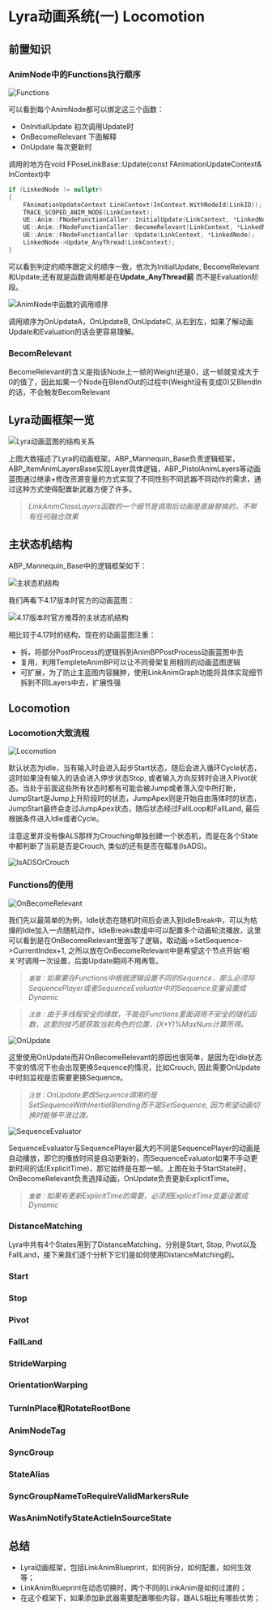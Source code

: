 # Lyra动画系统(一) Locomotion

## 前置知识

### AnimNode中的Functions执行顺序

![Functions](./UE5LyraPic/Functions.png)

可以看到每个AnimNode都可以绑定这三个函数：

* OnInitialUpdate 初次调用Update时
* OnBecomeRelevant 下面解释
* OnUpdate 每次更新时

调用的地方在void FPoseLinkBase::Update(const FAnimationUpdateContext& InContext)中

```C++
if (LinkedNode != nullptr)
{
	FAnimationUpdateContext LinkContext(InContext.WithNodeId(LinkID));
	TRACE_SCOPED_ANIM_NODE(LinkContext);
	UE::Anim::FNodeFunctionCaller::InitialUpdate(LinkContext, *LinkedNode);
	UE::Anim::FNodeFunctionCaller::BecomeRelevant(LinkContext, *LinkedNode);
	UE::Anim::FNodeFunctionCaller::Update(LinkContext, *LinkedNode);
	LinkedNode->Update_AnyThread(LinkContext);
}
```

可以看到判定的顺序跟定义的顺序一致，依次为InitialUpdate, BecomeRelevant和Update;还有就是函数调用都是在**Update_AnyThread前** 而不是Evaluation阶段。

![AnimNode中函数的调用顺序](./UE5LyraPic/AnimNodeFuncOrder.png)

调用顺序为OnUpdateA，OnUpdateB, OnUpdateC, 从右到左，如果了解动画Update和Evaluation的话会更容易理解。

### BecomRelevant

BecomeRelevant的含义是指该Node上一帧的Weight还是0，这一帧就变成大于0的值了，因此如果一个Node在BlendOut的过程中(Weight没有变成0)又BlendIn的话，不会触发BecomRelevant

## Lyra动画框架一览

![Lyra动画蓝图的结构关系](./UE5LyraPic/Lyra动画蓝图的结构关系.png)

上图大致描述了Lyra的动画框架，ABP_Mannequin_Base负责逻辑框架， ABP_ItemAnimLayersBase实现Layer具体逻辑，ABP_PistolAnimLayers等动画蓝图通过继承+修改资源变量的方式实现了不同性别不同武器不同动作的需求，通过这种方式使得配置新武器方便了许多。

>_LinkAnimClassLayers函数的一个细节是调用后动画是直接替换的，不带有任何融合效果_

## 主状态机结构

ABP_Mannequin_Base中的逻辑框架如下：

![主状态机结构](./UE5LyraPic/ABPLogic.png)

我们再看下4.17版本时官方的动画蓝图：

![4.17版本时官方推荐的主状态机结构](./UE5LyraPic/417AnimABP.jpg)

相比较于4.17时的结构，现在的动画蓝图注重：

* 拆，将部分PostProcess的逻辑拆到AnimBPPostProcess动画蓝图中去
* 复用，利用TempleteAnimBP可以让不同骨架复用相同的动画蓝图逻辑
* 可扩展，为了防止主蓝图内容臃肿，使用LinkAnimGraph功能将具体实现细节拆到不同Layers中去，扩展性强

## Locomotion

### Locomotion大致流程

![Locomotion](./UE5LyraPic/Locomotion.png)

默认状态为Idle，当有输入时会进入起步Start状态，随后会进入循环Cycle状态，这时如果没有输入的话会进入停步状态Stop, 或者输入方向反转时会进入Pivot状态。当处于前面这些所有状态时都有可能会被Jump或者落入空中所打断，JumpStart是Jump上升阶段时的状态，JumpApex则是开始自由落体时的状态，JumpStart最终会走过JumpApex状态，随后状态经过FallLoop和FallLand, 最后根据条件进入Idle或者Cycle。

注意这里并没有像ALS那样为Crouching单独创建一个状态机，而是在各个State中都判断了当前是否是Crouch, 类似的还有是否在瞄准(IsADS)。

![IsADSOrCrouch](./UE5LyraPic/IsADSOrCrouch.png)

### Functions的使用

![OnBecomeRelevant](./UE5LyraPic/OnBecomeRelevant.png)

我们先以最简单的为例，Idle状态在随机时间后会进入到IdleBreak中，可以为枯燥的Idle加入一点随机动作，IdleBreaks数组中可以配置多个动画轮流播放，这里可以看到是在OnBecomeRelevant里面写了逻辑，取动画->SetSequence->CurrentIndex+1, 之所以放在OnBecomeRelevant中是希望这个节点开始'相关'时调用一次设置，后面Update期间不用再管。

>_`重要：`如果要在Functions中根据逻辑设置不同的Sequence，那么必须将SequencePlayer或者SequenceEvaluator中的Sequence变量设置成Dynamic_

>_`注意：`由于多线程安全的缘故，不能在Functions里面调用不安全的随机函数，这里的技巧是获取当前角色的位置，(X+Y)%MaxNum计算所得。_

![OnUpdate](./UE5LyraPic/OnUpdate.png)

这里使用OnUpdate而非OnBecomeRelevant的原因也很简单，是因为在Idle状态不变的情况下也会出现更换Sequence的情况，比如Crouch, 因此需要OnUpdate中时刻监视是否需要更换Sequence。

>_`注意：`OnUpdate更改Sequence调用的是SetSequenceWithInertialBlending而不是SetSequence, 因为希望动画切换时能够平滑过渡。_

![SequenceEvaluator](./UE5LyraPic/SequenceEvaluator.png)

SequenceEvaluator与SequencePlayer最大的不同是SequencePlayer的动画是自动播放，即它的播放时间是自动更新的，而SequenceEvaluator如果不手动更新时间的话(ExplicitTime)，那它始终是在那一帧。上图在处于StartState时，OnBecomeRelevant负责选择动画，OnUpdate负责更新ExplicitTime。

>_`重要：`如果有更新ExplicitTime的需要，必须把ExplicitTime变量设置成Dynamic_

### DistanceMatching

Lyra中共有4个States用到了DistanceMatching，分别是Start, Stop, Pivot以及FallLand，接下来我们逐个分析下它们是如何使用DistanceMatching的。

### Start

### Stop

### Pivot

### FallLand

### StrideWarping

### OrientationWarping

### TurnInPlace和RotateRootBone

### AnimNodeTag

### SyncGroup

### StateAlias

### SyncGroupNameToRequireValidMarkersRule

### WasAnimNotifyStateActieInSourceState

## 总结

* Lyra动画框架，包括LinkAnimBlueprint，如何拆分，如何配置，如何生效等；
* LinkAnimBlueprint在动态切换时，两个不同的LinkAnim是如何过渡的；
* 在这个框架下，如果添加新武器需要配置哪些内容，跟ALS相比有哪些优势；